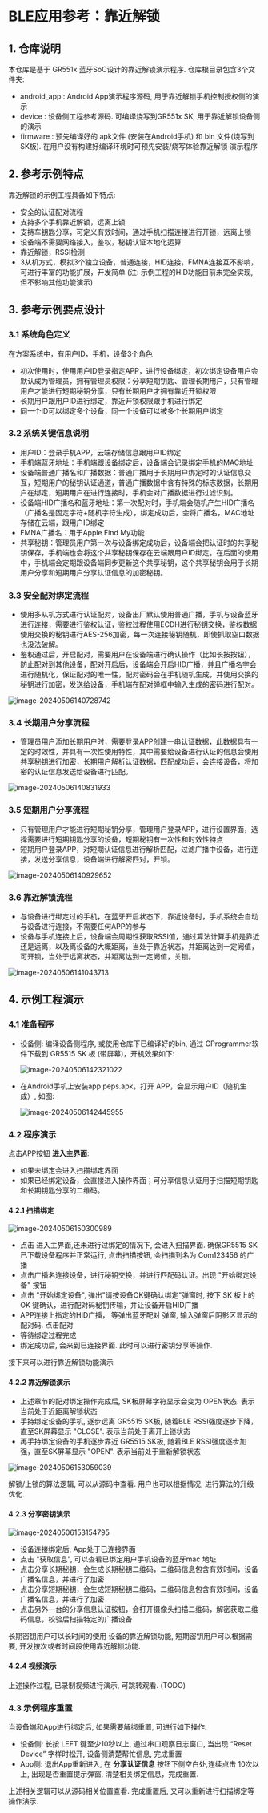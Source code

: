 # BLE应用参考：靠近解锁


## 1. 仓库说明

本仓库是基于 GR551x 蓝牙SoC设计的靠近解锁演示程序. 仓库根目录包含3个文件夹:

- android_app : Android App演示程序源码, 用于靠近解锁手机控制授权侧的演示
- device : 设备侧工程参考源码. 可编译烧写到GR551x SK, 用于靠近解锁设备侧的演示
- firmware : 预先编译好的 apk文件 (安装在Android手机) 和 bin 文件(烧写到SK板). 在用户没有构建好编译环境时可预先安装/烧写体验靠近解锁 演示程序 



## 2. 参考示例特点

靠近解锁的示例工程具备如下特点:

- 安全的认证配对流程
- 支持多个手机靠近解锁，远离上锁
- 支持车钥匙分享，可定义有效时间，通过手机扫描连接进行开锁，远离上锁
- 设备端不需要网络接入，鉴权，秘钥认证本地化运算
- 靠近解锁，RSSI检测
- 3从机方式，模拟3个独立设备，普通连接，HID连接，FMNA连接互不影响，可进行丰富的功能扩展，开发简单 (注:  示例工程的HID功能目前未完全实现, 但不影响其他功能演示)



## 3. 参考示例要点设计

### 3.1 系统角色定义

在方案系统中，有用户ID，手机，设备3个角色

- 初次使用时，使用用户ID登录指定APP，进行设备绑定，初次绑定设备用户会默认成为管理员，拥有管理员权限：分享短期钥匙、管理长期用户，只有管理用户才能进行短期秘钥分享，只有长期用户才拥有靠近开锁权限
- 长期用户跟用户ID进行绑定，靠近开锁权限跟手机进行绑定
- 同一个ID可以绑定多个设备，同一个设备可以被多个长期用户绑定



### 3.2 系统关键信息说明

- 用户ID：登录手机APP，云端存储信息跟用户ID绑定
- 手机端蓝牙地址：手机端跟设备绑定后，设备端会记录绑定手机的MAC地址
- 设备端普通广播名和广播数据：普通广播用于长期用户绑定时的认证信息交互，短期用户的秘钥认证通道，普通广播数据中含有特殊的标志数据，长期用户在绑定，短期用户在进行连接时，手机会对广播数据进行过滤识别。
- 设备端HID广播名和蓝牙地址：第一次配对时，手机端会随机产生HID广播名（广播名是固定字符+随机字符生成），绑定成功后，会将广播名，MAC地址存储在云端，跟用户ID绑定
- FMNA广播名：用于Apple Find My功能 
- 共享秘钥：管理员用户第一次与设备绑定成功后，设备端会把认证时的共享秘钥保存，手机端也会将这个共享秘钥保存在云端跟用户ID绑定。在后面的使用中，手机端会定期跟设备端同步更新这个共享秘钥，这个共享秘钥会用于长期用户分享和短期用户分享认证信息的加密秘钥。



### 3.3 安全配对绑定流程

- 使用多从机方式进行认证配对，设备出厂默认使用普通广播，手机与设备蓝牙进行连接，需要进行鉴权认证，鉴权过程使用ECDH进行秘钥交换，鉴权数据使用交换的秘钥进行AES-256加密，每一次连接秘钥随机，即使抓取空口数据也没法破解。
- 鉴权通过后，开启配对，需要用户在设备端进行确认操作（比如长按按钮），防止配对到其他设备，配对开启后，设备端会开启HID广播，并且广播名字会进行随机化，保证配对的唯一性，配对密码会在手机随机生成，并使用交换的秘钥进行加密，发送给设备，手机端在配对弹框中输入生成的密码进行配对。

![image-20240506140728742](./peps.img/image-20240506140728742.png) 

### 3.4 长期用户分享流程

- 管理员用户添加长期用户时，需要登录APP创建一串认证数据，此数据具有一定的时效性，并具有一次性使用特性，其中需要给设备进行认证的信息会使用共享秘钥进行加密，长期用户解析认证数据，匹配成功后，会连接设备，将加密的认证信息发送给设备进行匹配。

![image-20240506140831933](./peps.img/image-20240506140831933.png) 

### 3.5 短期用户分享流程

- 只有管理用户才能进行短期秘钥分享，管理用户登录APP，进行设置界面，选择需要进行短期钥匙分享的设备，短期秘钥有一次性和时效性特点
- 短期用户登录APP，对短期认证信息进行解析匹配，过滤广播中设备，进行连接，发送分享信息，设备端进行解密匹对，开锁。

![image-20240506140929652](./peps.img/image-20240506140929652.png)



### 3.6 靠近解锁流程

- 与设备进行绑定过的手机，在蓝牙开启状态下，靠近设备时，手机系统会自动与设备进行连接，不需要任何APP的参与
- 设备与手机连接上后，设备端会周期性获取RSSI值，通过算法计算手机是靠近还是远离，以及离设备的大概距离，当处于靠近状态，并距离达到一定阙值，可开锁，当处于远离状态，并距离达到一定阙值，关锁。

![image-20240506141043713](./peps.img/image-20240506141043713.png) 



## 4. 示例工程演示



### 4.1 准备程序

- 设备侧: 编译设备侧程序, 或使用仓库下已编译好的bin, 通过 GProgrammer软件下载到 GR5515 SK 板 (带屏幕)，开机效果如下:

  ![image-20240506142321022](./peps.img/image-20240506142321022.png) 

- 在Android手机上安装app peps.apk，打开 APP，会显示用户ID（随机生成）, 如图:

  ![image-20240506142445955](./peps.img/image-20240506142445955.png) 

  

### 4.2 程序演示

点击APP按钮 **进入主界面**:

- 如果未绑定会进入扫描绑定界面
- 如果已经绑定设备，会直接进入操作界面；可分享信息认证用于扫描短期钥匙和长期钥匙分享的二维码。



#### 4.2.1 扫描绑定

![image-20240506150300989](./peps.img/image-20240506150300989.png) 

- 点击 进入主界面,还未进行过绑定的情况下, 会进入扫描界面. 确保GR5515 SK已下载设备程序并正常运行, 点击扫描按钮, 会扫描到名为 Com123456 的广播
- 点击广播名连接设备，进行秘钥交换，并进行匹配码认证。出现 "开始绑定设备" 按钮
- 点击 "开始绑定设备", 弹出"请按设备OK键确认绑定"弹窗时, 按下 SK 板上的 OK 键确认，进行配对码秘钥传输，并让设备开启HID广播
- APP连接上指定的HID广播， 等弹出蓝牙配对 弹窗, 输入弹窗后阴影区显示的配对码. 点击配对
- 等待绑定过程完成
- 绑定成功后, 会来到已连接界面. 此时可以进行密钥分享等操作. 

接下来可以进行靠近解锁功能演示



#### 4.2.2 靠近解锁演示

- 上述章节的配对绑定操作完成后, SK板屏幕字符显示会变为 OPEN状态. 表示当前处于近距离解锁状态
- 手持绑定设备的手机, 逐步远离 GR5515 SK板, 随着BLE RSSI强度逐步下降，直至SK屏幕显示 "CLOSE". 表示当前处于离开上锁状态
- 再手持绑定设备的手机逐步靠近 GR5515 SK板, 随着BLE RSSI强度逐步加强，直至SK屏幕显示 "OPEN". 表示当前处于重新解锁状态 

![image-20240506153059039](./peps.img/image-20240506153059039.png) 

解锁/上锁的算法逻辑, 可以从源码中查看. 用户也可以根据情况, 进行算法的升级优化.



#### 4.2.3 分享密钥演示

![image-20240506153154795](./peps.img/image-20240506153154795.png) 

- 设备连接绑定后, App处于已连接界面
- 点击 "获取信息", 可以查看已绑定用户手机设备的蓝牙mac 地址
- 点击分享长期秘钥，会生成长期秘钥二维码，二维码信息包含有效时间，设备广播名信息，并进行了加密
- 点击分享短期秘钥，会生成短期秘钥二维码，二维码信息包含有效时间，设备广播名信息，并进行了加密
- 点击另外一台的分享信息认证按钮，会打开摄像头扫描二维码，解密获取二维码信息，校验后扫描特定的广播设备

长期密钥用户可以长时间的使用 设备的靠近解锁功能, 短期密钥用户可以根据需要, 开发按次或者时间段使用靠近解锁功能.



#### 4.2.4 视频演示

上述操作过程, 已录制视频进行演示, 可跳转观看. (TODO)



### 4.3 示例程序重置

当设备端和App进行绑定后, 如果需要解绑重置, 可进行如下操作:

- 设备侧: 长按 LEFT 键至少10秒以上, 通过串口观察日志窗口, 当出现 “Reset Device” 字样时松开, 设备侧清楚帮忙信息, 完成重置
- App侧: 退出App重新进入, 在 **分享认证信息** 按钮下侧空白处,连续点击 10次以上, 出现是否重置提示弹窗, 清楚相关绑定信息，完成重置.

上述相关逻辑可以从源码相关位置查看. 完成重置后, 又可以重新进行扫描绑定等操作演示.